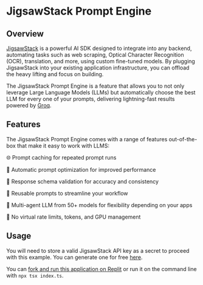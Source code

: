 # JigsawStack Prompt Engine

## Overview

[JigsawStack](https://jigsawstack.com) is a powerful AI SDK designed to integrate into any backend, automating tasks such as web scraping, Optical Character Recognition (OCR), translation, and more, using custom fine-tuned models. By plugging JigsawStack into your existing application infrastructure, you can offload the heavy lifting and focus on building.

The JigsawStack Prompt Engine is a feature that allows you to not only leverage Large Language Models (LLMs) but automatically choose the best LLM for every one of your prompts, delivering lightning-fast results powered by [Groq](https://groq.com/).


## Features

The JigsawStack Prompt Engine comes with a range of features out-of-the-box that make it easy to work with LLMS:

🌐 Prompt caching for repeated prompt runs

💬 Automatic prompt optimization for improved performance

📄 Response schema validation for accuracy and consistency

🔁 Reusable prompts to streamline your workflow

🧠 Multi-agent LLM from 50+ models for flexibility depending on your apps

🚫 No virtual rate limits, tokens, and GPU management

## Usage

You will need to store a valid JigsawStack API key as a secret to proceed with this example. You can generate one for free [here](https://jigsawstact.com/dashboard).

You can [fork and run this application on Replit](https://replit.com/@jigsawStack/JigsawStack-Run-Prompt-Directly-Typescript?v=1) or run  it on the command line with `npx tsx index.ts`.
